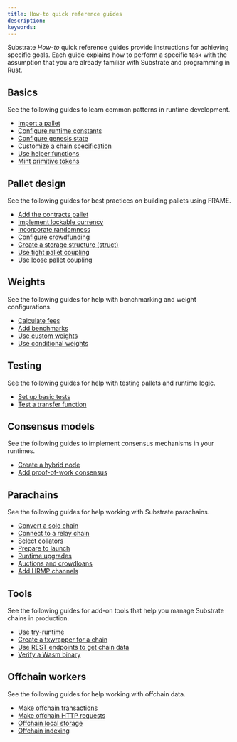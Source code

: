 ```yaml
---
title: How-to quick reference guides
description:
keywords:
---
```


Substrate _How-to_ quick reference guides provide instructions for achieving specific goals.
Each guide explains how to perform a specific task with the assumption that you are already familiar with Substrate and programming in Rust.

## Basics
  
See the following guides to learn common patterns in runtime development.

- [Import a pallet](/reference/how-to-guides/basics/import-a-pallet/)
- [Configure runtime constants](/reference/how-to-guides/basics/configure-runtime-constants/)
- [Configure genesis state](/reference/how-to-guides/basics/configure-genesis-state)
- [Customize a chain specification](/reference/how-to-guides/basics/customize-a-chain-specification)
- [Use helper functions](/reference/how-to-guides/basics/use-helper-functions)
- [Mint primitive tokens](/reference/how-to-guides/basics/mint-basic-tokens/)

<!--- [Calculate weight](/reference/how-to-guides/basics/calc-weights/)-->

## Pallet design
  
See the following guides for best practices on building pallets using FRAME.

- [Add the contracts pallet](/reference/how-to-guides/pallet-design/add-contracts-pallet/)
- [Implement lockable currency](/reference/how-to-guides/pallet-design/implement-lockable-currency/)
- [Incorporate randomness](/reference/how-to-guides/pallet-design/incorporate-randomness/)
- [Configure crowdfunding](/reference/how-to-guides/pallet-design/configure-crowdfunding/)
- [Create a storage structure (struct)](/reference/how-to-guides/pallet-design/create-a-storage-structure/)
- [Use tight pallet coupling](/reference/how-to-guides/pallet-design/use-tight-coupling/)
- [Use loose pallet coupling](/reference/how-to-guides/pallet-design/use-loose-coupling/)

## Weights

See the following guides for help with benchmarking and weight configurations.

- [Calculate fees](/reference/how-to-guides/weights/calculate-fees/)
- [Add benchmarks](/reference/how-to-guides/weights/add-benchmarks/)
- [Use custom weights](/reference/how-to-guides/weights/use-custom-weights/)
- [Use conditional weights](/reference/how-to-guides/weights/use-conditional-weights/)

## Testing

See the following guides for help with testing pallets and runtime logic.

- [Set up basic tests](/reference/how-to-guides/testing/set-up-basic-tests/)
- [Test a transfer function](reference/how-to-guides/testing/test-a-transfer-function/)

## Consensus models

See the following guides to implement consensus mechanisms in your runtimes.

- [Create a hybrid node](/reference/how-to-guides/consensus-models/create-a-hybrid-node/)
- [Add proof-of-work consensus](/reference/how-to-guides/consensus-models/add-proof-of-work-consensus/)

## Parachains

See the following guides for help working with Substrate parachains.

- [Convert a solo chain](/reference/how-to-guides/parachains/convert-a-solo-chain/)
- [Connect to a relay chain](/reference/how-to-guides/parachains/connect-to-a-relay-chain/)
- [Select collators](/reference/how-to-guides/parachains/select-collators/)
- [Prepare to launch](/reference/how-to-guides/parachains/prepare-to-launch/)
- [Runtime upgrades](/reference/how-to-guides/parachains/runtime-upgrade/)
- [Auctions and crowdloans](/reference/how-to-guides/parachains/auctions-and-crowdloans/)
- [Add HRMP channels](/reference/how-to-guides/parachains/add-hrmp-channels/)

## Tools

See the following guides for add-on tools that help you manage Substrate chains in production.

- [Use try-runtime](/reference/how-to-guides/tools/use-try-runtime/)
- [Create a txwrapper for a chain](/reference/how-to-guides/tools/create-a-txwrapper/)
- [Use REST endpoints to get chain data](/reference/how-to-guides/tools/use-sidecar/)
- [Verify a Wasm binary](/reference/how-to-guides/tools/verify-wasm/)

## Offchain workers

See the following guides for help working with offchain data.

- [Make offchain transactions](/reference/how-to-guides/offchain-workers/offchain-transactions/)
- [Make offchain HTTP requests](/reference/how-to-guides/offchain-workers/offchain-http-requests/)
- [Offchain local storage](/reference/how-to-guides/offchain-workers/offchain-local-storage/)
- [Offchain indexing](/reference/how-to-guides/offchain-workers/offchain-indexing/)
